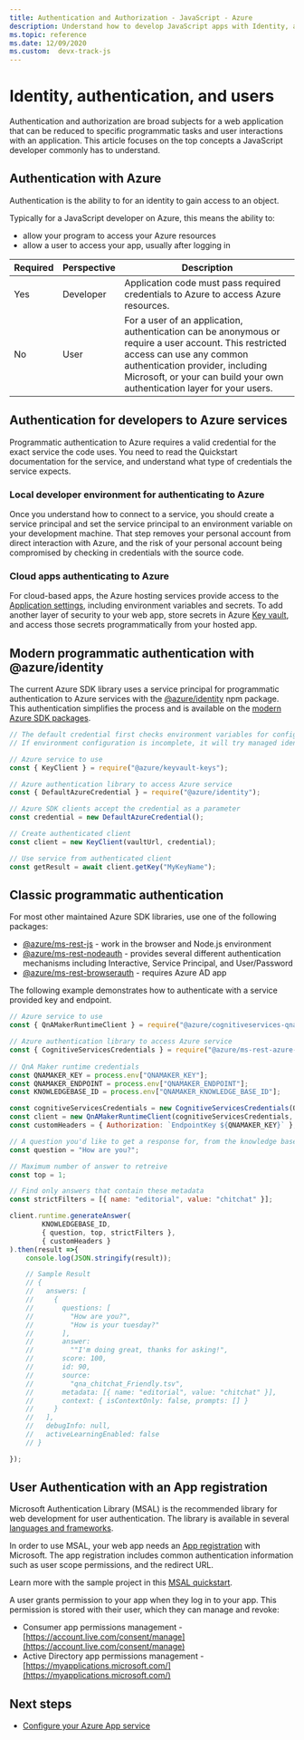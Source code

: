 ```yaml
---
title: Authentication and Authorization - JavaScript - Azure
description: Understand how to develop JavaScript apps with Identity, authentication, and users with Azure.  
ms.topic: reference
ms.date: 12/09/2020
ms.custom:  devx-track-js
---
```


# Identity, authentication, and users

Authentication and authorization are broad subjects for a web application that can be reduced to specific programmatic tasks and user interactions with an application. This article focuses on the top concepts a JavaScript developer commonly has to understand. 

## Authentication with Azure

Authentication is the ability to for an identity to gain access to an object. 

Typically for a JavaScript developer on Azure, this means the ability to:

* allow your program to access your Azure resources
* allow a user to access your app, usually after logging in

|Required|Perspective|Description|
|--|--|--|
|Yes|Developer|Application code must pass required credentials to Azure to access Azure resources.|
|No|User|For a user of an application, authentication can be anonymous or require a user account. This restricted access can use any common authentication provider, including Microsoft, or your can build your own authentication layer for your users.|

## Authentication for developers to Azure services

Programmatic authentication to Azure requires a valid credential for the exact service the code uses. You need to read the Quickstart documentation for the service, and understand what type of credentials the service expects. 

### Local developer environment for authenticating to Azure

Once you understand how to connect to a service, you should create a service principal and set the service principal to an environment variable on your development machine. That step removes your personal account from direct interaction with Azure, and the risk of your personal account being compromised by checking in credentials with the source code. 

### Cloud apps authenticating to Azure

For cloud-based apps, the Azure hosting services provide access to the [Application settings](../how-to/configure-web-app-settings.md), including environment variables and secrets. To add another layer of security to your web app, store secrets in Azure [Key vault](/azure/key-vault), and access those secrets programmatically from your hosted app. 

## Modern programmatic authentication with @azure/identity

The current Azure SDK library uses a service principal for programmatic authentication to Azure services with the [@azure/identity](https://www.npmjs.com/package/@azure/identity) npm package. This authentication simplifies the process and is available on the [modern Azure SDK packages](https://www.npmjs.com/package/@azure/identity#client-libraries-supporting-authentication-with-azure-identity). 

```javascript
// The default credential first checks environment variables for configuration.
// If environment configuration is incomplete, it will try managed identity.

// Azure service to use
const { KeyClient } = require("@azure/keyvault-keys");

// Azure authentication library to access Azure service
const { DefaultAzureCredential } = require("@azure/identity");

// Azure SDK clients accept the credential as a parameter
const credential = new DefaultAzureCredential();

// Create authenticated client
const client = new KeyClient(vaultUrl, credential);

// Use service from authenticated client
const getResult = await client.getKey("MyKeyName");
```

## Classic programmatic authentication

For most other maintained Azure SDK libraries, use one of the following packages: 

* [@azure/ms-rest-js](https://www.npmjs.com/package/@azure/ms-rest-js) - work in the browser and Node.js environment
* [@azure/ms-rest-nodeauth](https://www.npmjs.com/package/@azure/ms-rest-nodeauth) - provides several different authentication mechanisms including Interactive, Service Principal, and User/Password
* [@azure/ms-rest-browserauth](https://www.npmjs.com/package/@azure/ms-rest-browserauth) - requires Azure AD app

The following example demonstrates how to authenticate with a service provided key and endpoint.

```javascript
// Azure service to use
const { QnAMakerRuntimeClient } = require("@azure/cognitiveservices-qnamaker-runtime");

// Azure authentication library to access Azure service
const { CognitiveServicesCredentials } = require("@azure/ms-rest-azure-js");  
 
// QnA Maker runtime credentials
const QNAMAKER_KEY = process.env["QNAMAKER_KEY"];
const QNAMAKER_ENDPOINT = process.env["QNAMAKER_ENDPOINT"];
const KNOWLEDGEBASE_ID = process.env["QNAMAKER_KNOWLEDGE_BASE_ID"];

const cognitiveServicesCredentials = new CognitiveServicesCredentials(QNAMAKER_KEY);
const client = new QnAMakerRuntimeClient(cognitiveServicesCredentials, QNAMAKER_ENDPOINT);
const customHeaders = { Authorization: `EndpointKey ${QNAMAKER_KEY}` };

// A question you'd like to get a response for, from the knowledge base. For example
const question = "How are you?";

// Maximum number of answer to retreive
const top = 1;

// Find only answers that contain these metadata
const strictFilters = [{ name: "editorial", value: "chitchat" }];

client.runtime.generateAnswer( 
        KNOWLEDGEBASE_ID,
        { question, top, strictFilters },
        { customHeaders }
).then(result =>{
    console.log(JSON.stringify(result));

    // Sample Result
    // {
    //   answers: [
    //     {
    //       questions: [
    //         "How are you?",
    //         "How is your tuesday?"
    //       ],
    //       answer:
    //         ""I'm doing great, thanks for asking!",
    //       score: 100,
    //       id: 90,
    //       source:
    //         "qna_chitchat_Friendly.tsv",
    //       metadata: [{ name: "editorial", value: "chitchat" }],
    //       context: { isContextOnly: false, prompts: [] }
    //     }
    //   ],
    //   debugInfo: null,
    //   activeLearningEnabled: false
    // }

});

```

## User Authentication with an App registration

Microsoft Authentication Library (MSAL) is the recommended library for web development for user authentication. The library is available in several [languages and frameworks](/azure/active-directory/develop/msal-overview#languages-and-frameworks).

In order to use MSAL, your web app needs an [App registration](/azure/active-directory/develop/quickstart-register-app) with Microsoft. The app registration includes common authentication information such as user scope permissions, and the redirect URL. 

Learn more with the sample project in this [MSAL quickstart](/azure/active-directory/develop/quickstart-v2-javascript).

A user grants permission to your app when they log in to your app. This permission is stored with their user, which they can manage and revoke:

* Consumer app permissions management - [https://account.live.com/consent/manage](https://account.live.com/consent/manage)
* Active Directory app permissions management - [https://myapplications.microsoft.com/](https://myapplications.microsoft.com/)

## Next steps

* [Configure your Azure App service](../how-to/configure-web-app-settings.md)
